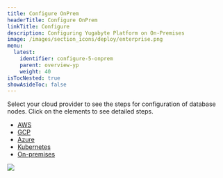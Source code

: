 ```yaml
---
title: Configure OnPrem
headerTitle: Configure OnPrem
linkTitle: Configure
description: Configuring Yugabyte Platform on On-Premises
image: /images/section_icons/deploy/enterprise.png
menu:
  latest:
    identifier: configure-5-onprem
    parent: overview-yp
    weight: 40
isTocNested: true
showAsideToc: false
---
```


Select your cloud provider to see the steps for configuration of database nodes. Click on the elements to see detailed steps.

<ul class="nav nav-tabs-alt nav-tabs-yb">

  <li>
    <a href="/latest/yugabyte-platform/overview/configure/aws" class="nav-link">
      <i class="fab fa-aws"></i>
      AWS
    </a>
  </li>

  <li>
    <a href="/latest/yugabyte-platform/overview/configure/gcp" class="nav-link">
      <i class="fab fa-google" aria-hidden="true"></i>
      GCP
    </a>
  </li>

  <li>
    <a href="/latest/yugabyte-platform/overview/configure/azure" class="nav-link">
      <i class="fab fa-windows" aria-hidden="true"></i>
      Azure
    </a>
  </li>

  <li>
    <a href="/latest/yugabyte-platform/overview/configure/kubernetes" class="nav-link">
      <i class="fas fa-cubes" aria-hidden="true"></i>
      Kubernetes
    </a>
  </li>

  <li>
    <a href="/latest/yugabyte-platform/overview/configure/onprem" class="nav-link active">
      <i class="fas fa-building"></i>
      On-premises
    </a>
  </li>

</ul>

<img src="/images/ee/flowchart/yb-configure-onprem.png" usemap="#image-map">

<map name="image-map">
    <area target="_blank" alt="Configure yugabyte platform" title="Configure yugabyte platform" href="/latest/yugabyte-platform/configure-yugabyte-platform/" coords="378,60,520,198" shape="rect">
    <area target="_blank" alt="Create admin user" title="Create admin user" href="/latest/yugabyte-platform/configure-yugabyte-platform/create-admin-user/" coords="296,260,607,320" shape="rect">
    <area target="_blank" alt="On prem cloud provider" title="On prem cloud provider" href="/latest/yugabyte-platform/configure-yugabyte-platform/set-up-cloud-provider/on-premises/" coords="247,369,653,424" shape="rect">
    <area target="_blank" alt="configure on prem provider-1" title="configure on prem provider-1" href="/latest/yugabyte-platform/configure-yugabyte-platform/set-up-cloud-provider/on-premises/#step-1-configure-the-on-premises-provider" coords="204,1230,425,1331" shape="rect">
    <area target="_blank" alt="configure on prem provider-2" title="configure on prem provider-2" href="/latest/yugabyte-platform/configure-yugabyte-platform/set-up-cloud-provider/on-premises/#step-1-configure-the-on-premises-provider" coords="474,1230,695,1328" shape="rect">
</map>



